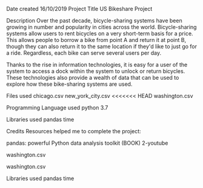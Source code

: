 Date created
16/10/2019
Project Title
US Bikeshare Project

Description
Over the past decade, bicycle-sharing systems have been growing in number and popularity in cities across the world. Bicycle-sharing systems allow users to rent bicycles on a very short-term basis for a price. This allows people to borrow a bike from point A and return it at point B, though they can also return it to the same location if they'd like to just go for a ride. Regardless, each bike can serve several users per day.

Thanks to the rise in information technologies, it is easy for a user of the system to access a dock within the system to unlock or return bicycles. These technologies also provide a wealth of data that can be used to explore how these bike-sharing systems are used.



Files used
chicago.csv
new_york_city.csv
<<<<<<< HEAD
washington.csv

Programming Language used
python 3.7

Libraries used
pandas time

Credits
Resources helped me to complete the project:

pandas: powerful Python data analysis toolkit (BOOK)
2-youtube

washington.csv

washington.csv

Libraries used
pandas time

